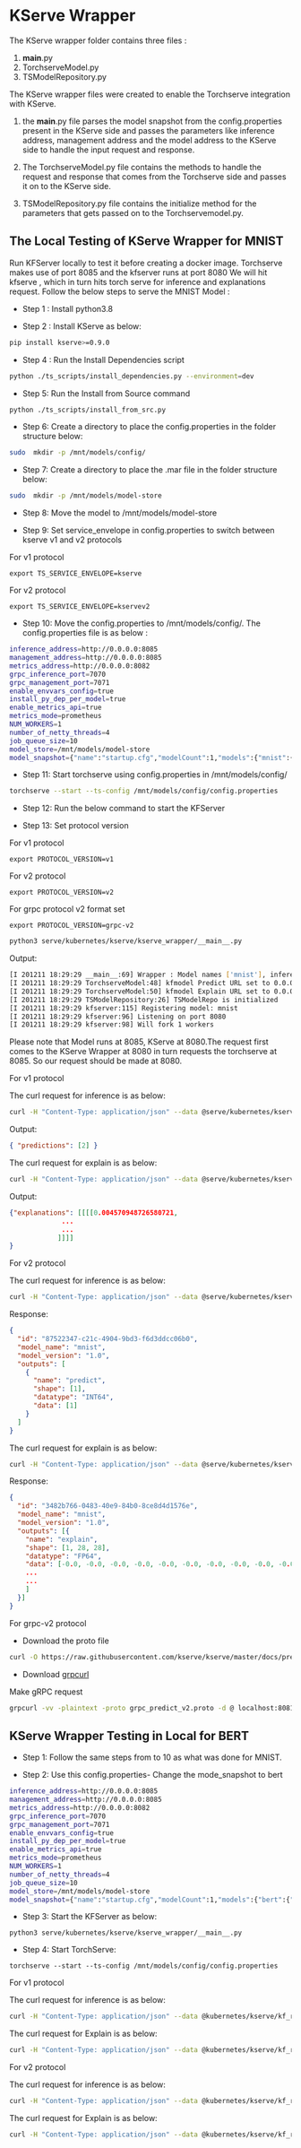 # KServe Wrapper

The KServe wrapper folder contains three files :

1. __main__.py
2. TorchserveModel.py
3. TSModelRepository.py

The KServe wrapper files were created to enable the Torchserve integration with KServe.

1. the __main__.py file parses the model snapshot from the config.properties present in the KServe side and passes the parameters like inference address, management address and the model address to the KServe side to handle the input request and response.

2. The TorchserveModel.py file contains the methods to handle the request and response that comes from the Torchserve side and passes it on to the KServe side.

3. TSModelRepository.py file contains the initialize method for the parameters that gets passed on to the Torchservemodel.py.

## The Local Testing of KServe Wrapper for MNIST

Run KFServer locally to test it before creating a docker image.
Torchserve makes use of port 8085 and the kfserver runs at port 8080
We will hit kfserve , which in turn hits torch serve for inference and explanations request.
Follow the below steps to serve the MNIST Model :

- Step 1 : Install python3.8

- Step 2 : Install KServe as below:

```bash
pip install kserve>=0.9.0
```

- Step 4 : Run the Install Dependencies script

```bash
python ./ts_scripts/install_dependencies.py --environment=dev
```

- Step 5: Run the Install from Source command

```bash
python ./ts_scripts/install_from_src.py
```

- Step 6: Create a directory to place the config.properties in the folder structure below:

```bash
sudo  mkdir -p /mnt/models/config/
```

- Step 7: Create a directory to place the .mar file in the folder structure below:

```bash
sudo  mkdir -p /mnt/models/model-store
```

- Step 8: Move the model to /mnt/models/model-store

- Step 9: Set service_envelope in config.properties to switch between kserve v1 and v2 protocols

For v1 protocol

`export TS_SERVICE_ENVELOPE=kserve`

For v2 protocol

`export TS_SERVICE_ENVELOPE=kservev2`

- Step 10: Move the config.properties to /mnt/models/config/.
  The config.properties file is as below :

```bash
inference_address=http://0.0.0.0:8085
management_address=http://0.0.0.0:8085
metrics_address=http://0.0.0.0:8082
grpc_inference_port=7070
grpc_management_port=7071
enable_envvars_config=true
install_py_dep_per_model=true
enable_metrics_api=true
metrics_mode=prometheus
NUM_WORKERS=1
number_of_netty_threads=4
job_queue_size=10
model_store=/mnt/models/model-store
model_snapshot={"name":"startup.cfg","modelCount":1,"models":{"mnist":{"1.0":{"defaultVersion":true,"marName":"mnist.mar","minWorkers":1,"maxWorkers":5,"batchSize":5,"maxBatchDelay":200,"responseTimeout":60}}}}
```

- Step 11: Start torchserve using config.properties in /mnt/models/config/

```bash
torchserve --start --ts-config /mnt/models/config/config.properties
```

- Step 12: Run the below command to start the KFServer

- Step 13: Set protocol version

For v1 protocol

`export PROTOCOL_VERSION=v1`

For v2 protocol

`export PROTOCOL_VERSION=v2`

For grpc protocol v2 format set

`export PROTOCOL_VERSION=grpc-v2`

```bash
python3 serve/kubernetes/kserve/kserve_wrapper/__main__.py
```

Output:

```bash
[I 201211 18:29:29 __main__:69] Wrapper : Model names ['mnist'], inference address http//0.0.0.0:8085, management address http://0.0.0.0:8085, model store /mnt/models/model-store
[I 201211 18:29:29 TorchserveModel:48] kfmodel Predict URL set to 0.0.0.0:8085
[I 201211 18:29:29 TorchserveModel:50] kfmodel Explain URL set to 0.0.0.0:8085
[I 201211 18:29:29 TSModelRepository:26] TSModelRepo is initialized
[I 201211 18:29:29 kfserver:115] Registering model: mnist
[I 201211 18:29:29 kfserver:96] Listening on port 8080
[I 201211 18:29:29 kfserver:98] Will fork 1 workers
```

Please note that Model runs at 8085, KServe at 8080.The request first comes to the KServe Wrapper at 8080 in turn requests the torchserve at 8085. So our request should be made at 8080.

For v1 protocol

The curl request for inference is as below:

```bash
curl -H "Content-Type: application/json" --data @serve/kubernetes/kserve/kf_request_json/v1/mnist.json http://0.0.0.0:8080/v1/models/mnist:predict
```

Output:

```json
{ "predictions": [2] }
```

The curl request for explain is as below:

```bash
curl -H "Content-Type: application/json" --data @serve/kubernetes/kserve/kf_request_json/v1/mnist.json http://0.0.0.0:8080/v1/models/mnist:explain
```

Output:

```json
{"explanations": [[[[0.004570948726580721,
             ...
             ...
            ]]]]
}
```

For v2 protocol

The curl request for inference is as below:

```bash
curl -H "Content-Type: application/json" --data @serve/kubernetes/kserve/kf_request_json/mnist_v2.json http://0.0.0.0:8080/v2/models/mnist/infer
```

Response:

```json
{
  "id": "87522347-c21c-4904-9bd3-f6d3ddcc06b0",
  "model_name": "mnist",
  "model_version": "1.0",
  "outputs": [
    {
      "name": "predict",
      "shape": [1],
      "datatype": "INT64",
      "data": [1]
    }
  ]
}
```

The curl request for explain is as below:

```bash
curl -H "Content-Type: application/json" --data @serve/kubernetes/kserve/kf_request_json/v1/mnist.json http://0.0.0.0:8080/v2/models/mnist/explain
```

Response:

```json
{
  "id": "3482b766-0483-40e9-84b0-8ce8d4d1576e",
  "model_name": "mnist",
  "model_version": "1.0",
  "outputs": [{
    "name": "explain",
    "shape": [1, 28, 28],
    "datatype": "FP64",
    "data": [-0.0, -0.0, -0.0, -0.0, -0.0, -0.0, -0.0, -0.0, -0.0, -0.0, -0.0, -0.0, -0.0, -0.0, -0.0, -0.0, 0.0, -0.0, -0.0, 0.0, -0.0, 0.0
    ...
    ...
    ]
  }]
}
```

For grpc-v2 protocol

- Download the proto file

```bash
curl -O https://raw.githubusercontent.com/kserve/kserve/master/docs/predict-api/v2/grpc_predict_v2.proto
```
- Download [grpcurl](https://github.com/fullstorydev/grpcurl)

Make gRPC request

```bash
grpcurl -vv -plaintext -proto grpc_predict_v2.proto -d @ localhost:8081 inference.GRPCInferenceService.ModelInfer <<< $(cat "serve/kubernetes/kserve/kf_request_json/v2/mnist_tensor_bytes_grpc.json")
```

## KServe Wrapper Testing in Local for BERT

- Step 1: Follow the same steps from to 10 as what was done for MNIST.

- Step 2: Use this config.properties- Change the mode_snapshot to bert

```bash
inference_address=http://0.0.0.0:8085
management_address=http://0.0.0.0:8085
metrics_address=http://0.0.0.0:8082
grpc_inference_port=7070
grpc_management_port=7071
enable_envvars_config=true
install_py_dep_per_model=true
enable_metrics_api=true
metrics_mode=prometheus
NUM_WORKERS=1
number_of_netty_threads=4
job_queue_size=10
model_store=/mnt/models/model-store
model_snapshot={"name":"startup.cfg","modelCount":1,"models":{"bert":{"1.0":{"defaultVersion":true,"marName":"bert.mar","minWorkers":1,"maxWorkers":5,"batchSize":5,"maxBatchDelay":200,"responseTimeout":60}}}}
```

- Step 3: Start the KFServer as below:

```
python3 serve/kubernetes/kserve/kserve_wrapper/__main__.py
```

- Step 4: Start TorchServe:

```
torchserve --start --ts-config /mnt/models/config/config.properties
```

For v1 protocol

The curl request for inference is as below:

```bash
curl -H "Content-Type: application/json" --data @kubernetes/kserve/kf_request_json/v1/bert.json http://0.0.0.0:8080/v1/models/bert:predict
```

The curl request for Explain is as below:

```bash
curl -H "Content-Type: application/json" --data @kubernetes/kserve/kf_request_json/v1/bert.json http://0.0.0.0:8080/v1/models/bert:explain
```

For v2 protocol

The curl request for inference is as below:

```bash
curl -H "Content-Type: application/json" --data @kubernetes/kserve/kf_request_json/v1/bert.json http://0.0.0.0:8080/v2/models/bert/infer
```

The curl request for Explain is as below:

```bash
curl -H "Content-Type: application/json" --data @kubernetes/kserve/kf_request_json/v1/bert.json http://0.0.0.0:8080/v2/models/bert/explain
```
